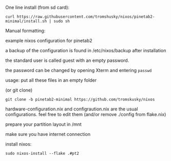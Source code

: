 One line install (from sd card):

```curl https://raw.githubusercontent.com/tromshusky/nixos/pinetab2-minimal/install.sh | sudo sh```

Manual formatting:

example nixos configuration for pinetab2

a backup of the configuration is found in /etc/nixos/backup after installation

the standard user is called guest with an empty password.

the password can be changed by opening Xterm and entering ```passwd```

usage: put all these files in an empty folder

(or git clone)
```
git clone -b pinetab2-minimal https://github.com/tromskusky/nixos
```

hardware-configuration.nix and configraution.nix are the usual configurations. feel free to edit them (and/or remove ./config from flake.nix)

prepare your partition layout in /mnt

make sure you have internet connection

install nixos:
```
sudo nixos-install --flake .#pt2
```
